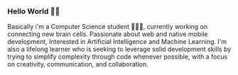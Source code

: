 ### Hello World 👋🏻

Basically i'm a Computer Science student 👨🏻‍💻, currently working on connecting new brain cells. Passionate about web and native mobile development, Interested in Artificial Intelligence and Machine Learning. I'm also a lifelong learner who is seeking to leverage solid development skills by trying to simplify complexity through code whenever possible, with a focus on creativity, communication, and collaboration. 

